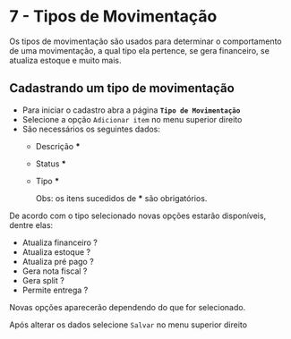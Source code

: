# 7 - Tipos de Movimentação

Os tipos de movimentação são usados para determinar o comportamento de uma movimentação, a qual tipo ela pertence, se gera financeiro, se atualiza estoque e muito mais.

## Cadastrando um tipo de movimentação

* Para iniciar o cadastro abra a página **`Tipo de Movimentação`**
* Selecione a opção `Adicionar item` no menu superior direito
* São necessários os seguintes dados:
  * Descrição **\***
  * Status **\***
  * Tipo **\***

    Obs: os itens sucedidos de **\*** são obrigatórios.

De acordo com o tipo selecionado novas opções estarão disponíveis, dentre elas:

* Atualiza financeiro ?
* Atualiza estoque ?
* Atualiza pré pago ?
* Gera nota fiscal ? 
* Gera split ?
* Permite entrega ?

Novas opções aparecerão dependendo do que for selecionado.

Após alterar os dados selecione `Salvar` no menu superior direito


